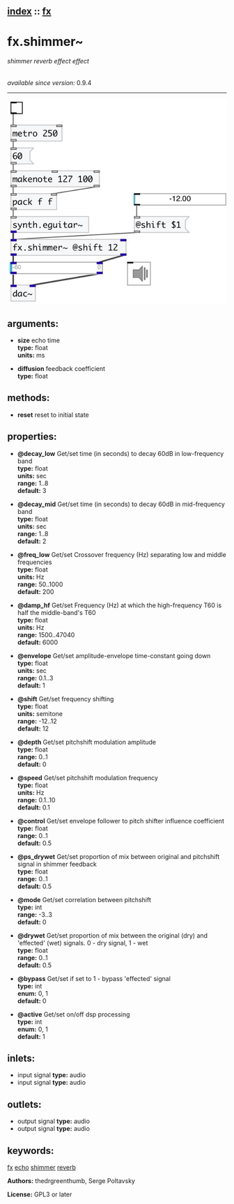[index](index.html) :: [fx](category_fx.html)
---

# fx.shimmer~

###### shimmer reverb effect effect

*available since version:* 0.9.4

---




[![example](../examples/img/fx.shimmer~.jpg)](../examples/pd/fx.shimmer~.pd)



## arguments:

* **size**
echo time<br>
__type:__ float<br>
__units:__ ms<br>

* **diffusion**
feedback coefficient<br>
__type:__ float<br>



## methods:

* **reset**
reset to initial state<br>




## properties:

* **@decay_low** 
Get/set time (in seconds) to decay 60dB in low-frequency band<br>
__type:__ float<br>
__units:__ sec<br>
__range:__ 1..8<br>
__default:__ 3<br>

* **@decay_mid** 
Get/set time (in seconds) to decay 60dB in mid-frequency band<br>
__type:__ float<br>
__units:__ sec<br>
__range:__ 1..8<br>
__default:__ 2<br>

* **@freq_low** 
Get/set Crossover frequency (Hz) separating low and middle frequencies<br>
__type:__ float<br>
__units:__ Hz<br>
__range:__ 50..1000<br>
__default:__ 200<br>

* **@damp_hf** 
Get/set Frequency (Hz) at which the high-frequency T60 is half the middle-band&#39;s T60<br>
__type:__ float<br>
__units:__ Hz<br>
__range:__ 1500..47040<br>
__default:__ 6000<br>

* **@envelope** 
Get/set amplitude-envelope time-constant going down<br>
__type:__ float<br>
__units:__ sec<br>
__range:__ 0.1..3<br>
__default:__ 1<br>

* **@shift** 
Get/set frequency shifting<br>
__type:__ float<br>
__units:__ semitone<br>
__range:__ -12..12<br>
__default:__ 12<br>

* **@depth** 
Get/set pitchshift modulation amplitude<br>
__type:__ float<br>
__range:__ 0..1<br>
__default:__ 0<br>

* **@speed** 
Get/set pitchshift modulation frequency<br>
__type:__ float<br>
__units:__ Hz<br>
__range:__ 0.1..10<br>
__default:__ 0.1<br>

* **@control** 
Get/set envelope follower to pitch shifter influence coefficient<br>
__type:__ float<br>
__range:__ 0..1<br>
__default:__ 0.5<br>

* **@ps_drywet** 
Get/set proportion of mix between original and pitchshift signal in shimmer feedback<br>
__type:__ float<br>
__range:__ 0..1<br>
__default:__ 0.5<br>

* **@mode** 
Get/set correlation between pitchshift<br>
__type:__ int<br>
__range:__ -3..3<br>
__default:__ 0<br>

* **@drywet** 
Get/set proportion of mix between the original (dry) and &#39;effected&#39; (wet) signals. 0 -
dry signal, 1 - wet<br>
__type:__ float<br>
__range:__ 0..1<br>
__default:__ 0.5<br>

* **@bypass** 
Get/set if set to 1 - bypass &#39;effected&#39; signal<br>
__type:__ int<br>
__enum:__ 0, 1<br>
__default:__ 0<br>

* **@active** 
Get/set on/off dsp processing<br>
__type:__ int<br>
__enum:__ 0, 1<br>
__default:__ 1<br>



## inlets:

* input signal 
__type:__ audio<br>
* input signal 
__type:__ audio<br>



## outlets:

* output signal
__type:__ audio<br>
* output signal
__type:__ audio<br>



## keywords:

[fx](keywords/fx.html)
[echo](keywords/echo.html)
[shimmer](keywords/shimmer.html)
[reverb](keywords/reverb.html)






**Authors:** thedrgreenthumb, Serge Poltavsky




**License:** GPL3 or later





